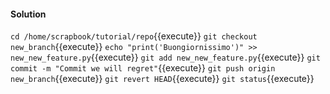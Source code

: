 #### Solution

`cd /home/scrapbook/tutorial/repo`{{execute}}
`git checkout new_branch`{{execute}}
`echo "print('Buongiornissimo')" >> new_new_feature.py`{{execute}}
`git add new_new_feature.py`{{execute}} 
`git commit -m "Commit we will regret"`{{execute}}
`git push origin new_branch`{{execute}}
`git revert HEAD`{{execute}}
`git status`{{execute}}